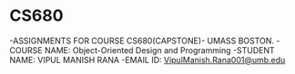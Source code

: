 # CS680
-ASSIGNMENTS FOR COURSE CS680(CAPSTONE)- UMASS BOSTON.
-COURSE NAME: Object-Oriented Design and Programming
-STUDENT NAME: VIPUL MANISH RANA
-EMAIL ID: VipulManish.Rana001@umb.edu
